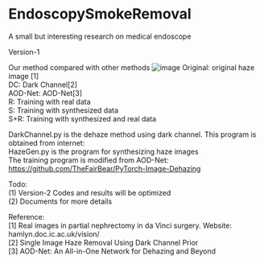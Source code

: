 # EndoscopySmokeRemoval  
 A small but interesting research on medical endoscope
 
 Version-1
 
 Our method compared with other methods
![image](https://github.com/ColaBreadQAQ/EndoscopySmokeRemoval/blob/master/example/example.gif)
 Original: original haze image [1]   
 DC: Dark Channel[2]  
 AOD-Net: AOD-Net[3]  
 R: Training with real data  
 S: Training with synthesized data  
 S+R: Training with synthesized and real data  
 
 DarkChannel.py is the dehaze method using dark channel.  This program is obtained from internet:  
 HazeGen.py is the program for synthesizing haze images  
 The training program is modified from AOD-Net: https://github.com/TheFairBear/PyTorch-Image-Dehazing
 
 Todo:    
 (1) Version-2   Codes and results will be optimized    
 (2) Documents for more details
 

 Reference:  
 [1] Real images in partial nephrectomy in da Vinci surgery. Website: hamlyn.doc.ic.ac.uk/vision/  
 [2] Single Image Haze Removal Using Dark Channel Prior  
 [3] AOD-Net: An All-in-One Network for Dehazing and Beyond  

 
